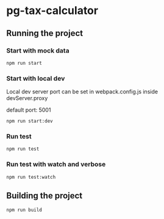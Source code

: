 # pg-tax-calculator

## Running the project

### Start with mock data
```shell
npm run start
```

### Start with local dev
Local dev server port can be set in webpack.config.js inside devServer.proxy

default port: 5001
```shell
npm run start:dev
```

### Run test
```shell
npm run test
```

### Run test with watch and verbose
```shell
npm run test:watch
```

## Building the project
```shell
npm run build
```
